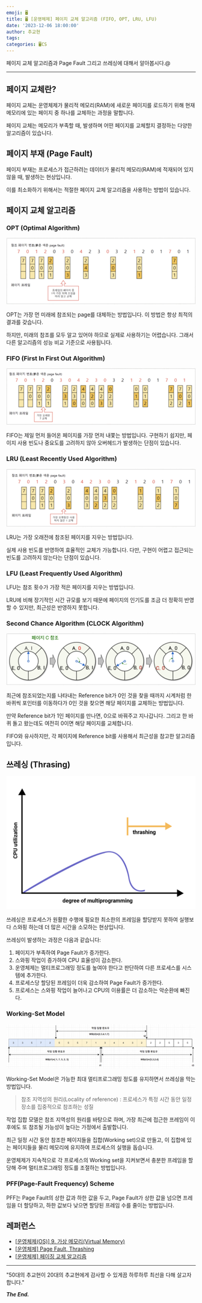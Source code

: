 ```yaml
---
emoji: 🖥️
title: 🖥️ [운영체제] 페이지 교체 알고리즘 (FIFO, OPT, LRU, LFU)
date: '2023-12-06 18:00:00'
author: 추교현
tags:
categories: 🖥️CS
---
```


페이지 교체 알고리즘과 Page Fault 그리고 쓰레싱에 대해서 알아봅시다.@

---

## 페이지 교체란?

페이지 교체는 운영체제가 물리적 메모리(RAM)에 새로운 페이지를 로드하기 위해 현재 메모리에 있는 페이지 중 하나를 교체하는 과정을 말합니다.

페이지 교체는 메모리가 부족할 때, 발생하며 어떤 페이지를 교체할지 결정하는 다양한 알고리즘이 있습니다.

## 페이지 부재 (Page Fault)

페이지 부재는 프로세스가 접근하려는 데이터가 물리적 메모리(RAM)에 적재되어 있지 않을 때, 발생하는 현상입니다.

이를 최소화하기 위해서는 적절한 페이지 교체 알고리즘을 사용하는 방법이 있습니다.

## 페이지 교체 알고리즘

### OPT (Optimal Algorithm)

![cs-os-13-1.png](cs-os-13-1.png)

OPT는 가장 먼 미래에 참조되는 page를 대체하는 방법입니다. 이 방법은 항상 최적의 결과를 갖습니다.

하지만, 미래의 참조를 모두 알고 있어야 하므로 실제로 사용하기는 어렵습니다. 그래서 다른 알고리즘의 성능 비교 기준으로 사용됩니다.

### FIFO (First In First Out Algorithm)

![cs-os-13-2.png](cs-os-13-2.png)

FIFO는 제일 먼저 들어온 페이지를 가장 먼저 내쫓는 방법입니다. 구현하기 쉽지만, 페이지 사용 빈도나 중요도를 고려하지 않아 오버헤드가 발생하는 단점이 있습니다.

### LRU (Least Recently Used Algorithm)

![cs-os-13-3.png](cs-os-13-3.png)

LRU는 가장 오래전에 참조된 페이지를 지우는 방법입니다.

실제 사용 빈도를 반영하여 효율적인 교체가 가능합니다. 다만, 구현이 어렵고 접근되는 빈도를 고려하지 않는다는 단점이 있습니다.

### LFU (Least Frequently Used Algorithm)

LFU는 참조 횟수가 가장 적은 페이지를 지우는 방법입니다.

LRU에 비해 장기적인 시간 규모를 보기 때문에 페이지의 인기도를 조금 더 정확히 반영할 수 있지만, 최근성은 반영하지 못합니다.

### Second Chance Algorithm (CLOCK Algorithm)

![cs-os-13-4.png](cs-os-13-4.png)

최근에 참조되었는지를 나타내는 Reference bit가 0인 것을 찾을 때까지 시계처럼 한 바퀴씩 포인터를 이동하다가 0인 것을 찾으면 해당 페이지를 교체하는 방법입니다.

만약 Reference bit가 1인 페이지를 만나면, 0으로 바꿔주고 지나갑니다. 그리고 한 바퀴 돌고 왔는데도 여전히 0이면 해당 페이지를 교체합니다.

FIFO와 유사하지만, 각 페이지에 Reference bit를 사용해서 최근성을 참고한 알고리즘입니다.

## 쓰레싱 (Thrasing)

![cs-os-13-5.png](cs-os-13-5.png)

쓰레싱은 프로세스가 원활한 수행에 필요한 최소한의 프레임을 할당받지 못하여 실행보다 스와핑 하는데 더 많은 시간을 소모하는 현상입니다.

쓰레싱이 발생하는 과정은 다음과 같습니다:

1. 페이지가 부족하여 Page Fault가 증가한다.
2. 스와핑 작업이 증가하여 CPU 효율성이 감소한다.
3. 운영체제는 멀티프로그래밍 정도를 높여야 한다고 판단하여 다른 프로세스를 시스템에 추가한다.
4. 프로세스당 할당된 프레임이 더욱 감소하여 Page Fault가 증가한다.
5. 프로세스는 스와핑 작업이 늘어나고 CPU의 이용률은 더 감소하는 악순환에 빠진다.

### Working-Set Model

![cs-os-13-6.png](cs-os-13-6.png)

Working-Set Model은 가능한 최대 멀티프로그래밍 정도를 유지하면서 쓰레싱을 막는 방법입니다.

> 참조 지역성의 원리(Locality of reference) : 프로세스가 특정 시간 동안 일정 장소를 집중적으로 참조하는 성질

작업 집합 모델은 참조 지역성의 원리를 바탕으로 하며, 가장 최근에 접근한 프레임이 이후에도 또 참조될 가능성이 높다는 가정에서 출발합니다.

최근 일정 시간 동안 참조한 페이지들을 집합(Working set)으로 만들고, 이 집합에 있는 페이지들을 물리 메모리에 유지하여 프로세스의 실행을 돕습니다.

운영체제가 지속적으로 각 프로세스의 Working set을 지켜보면서 충분한 프레임을 할당해 주며 멀티프로그래밍 정도를 조절하는 방법입니다.

### PFF(Page-Fault Frequency) Scheme

PFF는 Page Fault의 상한 값과 하한 값을 두고, Page Fault가 상한 값을 넘으면 프레임을 더 할당하고, 하한 값보다 낮으면 할당된 프레임 수를 줄이는 방법입니다.

## 레퍼런스

- [[운영체제(OS)] 9. 가상 메모리(Virtual Memory)](https://rebro.kr/179)
- [[운영체제] Page Fault, Thrashing](https://yamyam-spaghetti.tistory.com/116)
- [[운영체제] 페이징 교체 알고리즘](https://steady-coding.tistory.com/526)

---

"50대의 추교현이 20대의 추교현에게 감사할 수 있게끔 하루하루 최선을 다해 살고자 합니다."

**_The End._**
